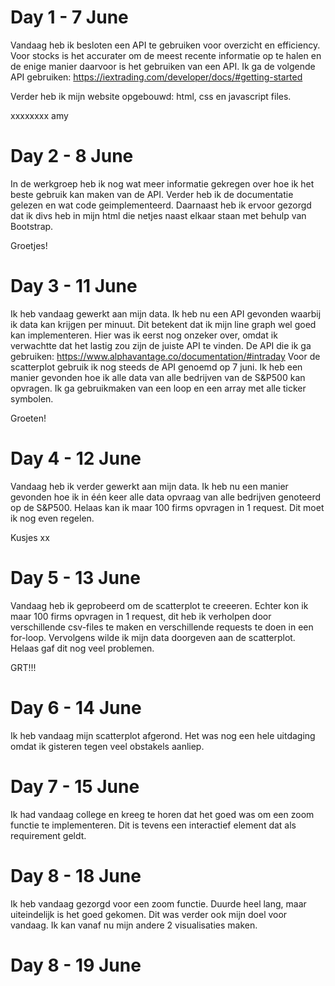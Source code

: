 # Day 1 - 7 June
Vandaag heb ik besloten een API te gebruiken voor overzicht en efficiency. Voor stocks is het accurater om de meest recente informatie op te halen en de enige manier daarvoor is het gebruiken van een API. Ik ga de volgende API gebruiken: https://iextrading.com/developer/docs/#getting-started

Verder heb ik mijn website opgebouwd: html, css en javascript files.

xxxxxxxx amy

# Day 2 - 8 June
In de werkgroep heb ik nog wat meer informatie gekregen over hoe ik het beste gebruik kan maken van de API. Verder heb ik de documentatie gelezen en wat code geimplementeerd.
Daarnaast heb ik ervoor gezorgd dat ik divs heb in mijn html die netjes naast elkaar staan met behulp van Bootstrap.

Groetjes!

# Day 3 - 11 June
Ik heb vandaag gewerkt aan mijn data. Ik heb nu een API gevonden waarbij ik data kan krijgen per minuut. Dit betekent dat ik mijn line graph wel goed kan implementeren. Hier was ik eerst nog onzeker over, omdat ik verwachtte dat het lastig zou zijn de juiste API te vinden. De API die ik ga gebruiken: https://www.alphavantage.co/documentation/#intraday
Voor de scatterplot gebruik ik nog steeds de API genoemd op 7 juni. Ik heb een manier gevonden hoe ik alle data van alle bedrijven van de S&P500 kan opvragen. Ik ga gebruikmaken van een loop en een array met alle ticker symbolen.

Groeten!

# Day 4 - 12 June
Vandaag heb ik verder gewerkt aan mijn data. Ik heb nu een manier gevonden hoe ik in één keer alle data opvraag van alle bedrijven genoteerd op de S&P500. Helaas kan ik maar 100 firms opvragen in 1 request. Dit moet ik nog even regelen.

Kusjes xx

# Day 5 - 13 June
Vandaag heb ik geprobeerd om de scatterplot te creeeren. Echter kon ik maar 100 firms opvragen in 1 request, dit heb ik verholpen door verschillende csv-files te maken en verschillende requests te doen in een for-loop. Vervolgens wilde ik mijn data doorgeven aan de scatterplot. Helaas gaf dit nog veel problemen.

GRT!!!

# Day 6 - 14 June
Ik heb vandaag mijn scatterplot afgerond. Het was nog een hele uitdaging omdat ik gisteren tegen veel obstakels aanliep.

# Day 7 - 15 June
Ik had vandaag college en kreeg te horen dat het goed was om een zoom functie te implementeren. Dit is tevens een interactief element dat als requirement geldt.

# Day 8 - 18 June
Ik heb vandaag gezorgd voor een zoom functie. Duurde heel lang, maar uiteindelijk is het goed gekomen. Dit was verder ook mijn doel voor vandaag. Ik kan vanaf nu mijn andere 2 visualisaties maken.

# Day 8 - 19 June
